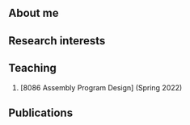 ## About me

## Research interests

## Teaching
1. [8086 Assembly Program Design] (Spring 2022)

## Publications

